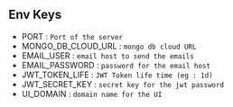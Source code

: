 ## Env Keys

- PORT : `Port of the server`
- MONGO_DB_CLOUD_URL : `mongo db cloud URL`
- EMAIL_USER : `email host to send the emails`
- EMAIL_PASSWORD : `password for the email host`
- JWT_TOKEN_LIFE : `JWT Token life time (eg : 1d)`
- JWT_SECRET_KEY : `secret key for the jwt password`
- UI_DOMAIN : `domain name for the UI`
